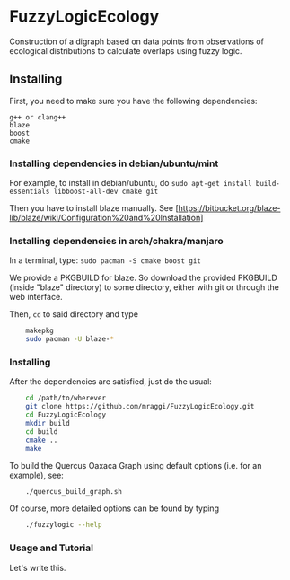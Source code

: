 # FuzzyLogicEcology
Construction of a digraph based on data points from observations of ecological distributions to calculate overlaps using fuzzy logic.

## Installing

First, you need to make sure you have the following dependencies:
```
g++ or clang++
blaze
boost
cmake
```

### Installing dependencies in debian/ubuntu/mint
For example, to install in debian/ubuntu, do `sudo apt-get install build-essentials libboost-all-dev cmake git`

Then you have to install blaze manually. See [https://bitbucket.org/blaze-lib/blaze/wiki/Configuration%20and%20Installation]

### Installing dependencies in arch/chakra/manjaro
In a terminal, type:
`sudo pacman -S cmake boost git`

We provide a PKGBUILD for blaze. So download the provided PKGBUILD (inside "blaze" directory) to some directory, either with git or through the web interface.

Then, `cd` to said directory and type
```bash
    makepkg
    sudo pacman -U blaze-*
```

### Installing
After the dependencies are satisfied, just do the usual:
```bash
	cd /path/to/wherever
	git clone https://github.com/mraggi/FuzzyLogicEcology.git
	cd FuzzyLogicEcology
	mkdir build
	cd build
	cmake ..
	make
```


To build the Quercus Oaxaca Graph using default options (i.e. for an example), see:
```bash
	./quercus_build_graph.sh
```

Of course, more detailed options can be found by typing
```bash
	./fuzzylogic --help
```

### Usage and Tutorial

Let's write this.
